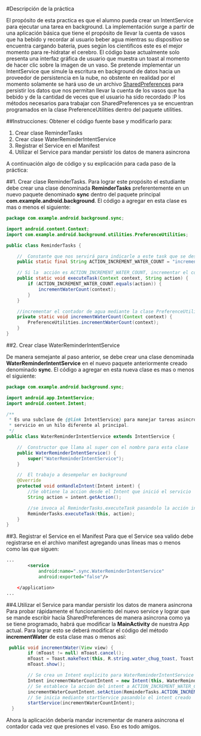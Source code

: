 #Descripción de la práctica

El propósito de esta practica es que el alumno pueda crear un IntentService para ejecutar una tarea en background.  La implementación surge a partir de una aplicación básica que tiene el propósito de llevar la cuenta de vasos que ha bebido y recordar al usuario beber agua mientras su dispositivo se encuentra cargando batería, pues según los cientificos este es el mejor momento para re-hidratar el cerebro. El código base actualmente solo presenta una interfaz gráfica de usuario que muestra un toast al momento de hacer clic sobre la imagen de un vaso.  Se pretende implementar un IntentService que simule la escritura en background de datos hacia un proveedor de persistencia en la nube, no obstente  en realidad por el momento solamente se hará uso de un archivo [SharedPreferences](https://developer.android.com/training/basics/data-storage/shared-preferences.html) para persistir los datos que nos permitan llevar la cuenta de los vasos que ha bebido y de la cantidad de veces que el usuario ha sido recordado :P los métodos necesarios para trabajar con SharedPreferences ya se encuentran programados en la clase PreferenceUtilities dentro del paquete utilities.

##Instrucciones:
Obtener el código fuente base y modificarlo para:

 1. Crear clase ReminderTasks 
 2. Crear clase WaterReminderIntentService
 3. Registrar el Service en el Manifest
 4. Utilizar el Service para mandar persistir los datos de manera asincrona

A continuación algo de código y su explicación para cada paso de la práctica:

##1. Crear clase ReminderTasks. 
Para lograr este propósito el estudiante debe crear una clase denominada **ReminderTasks** preferentemente en un nuevo paquete denominado **sync** dentro del paquete principal **com.example.android.background**.  El código a agregar en esta clase es mas o menos el siguiente:

```java
package com.example.android.background.sync;

import android.content.Context;
import com.example.android.background.utilities.PreferenceUtilities;

public class ReminderTasks {

    //  Constante que nos servirá para indicarle a este task que se desea incrementar el contador de agua tomada
    public static final String ACTION_INCREMENT_WATER_COUNT = "increment-water-count";

    // Si la  acción es ACTION_INCREMENT_WATER_COUNT, incrementar el contador de agua
    public static void executeTask(Context context, String action) {
        if (ACTION_INCREMENT_WATER_COUNT.equals(action)) {
            incrementWaterCount(context);
        }
    }

    //incrementar el contador de agua mediante la clase PreferenceUtilities
    private static void incrementWaterCount(Context context) {
        PreferenceUtilities.incrementWaterCount(context);
    }
}
```

##2. Crear clase WaterReminderIntentService

De manera semejante al paso anterior, se debe crear una clase denominada **WaterReminderIntentService** en el nuevo paquete anteriormente creado denominado **sync**.  El código a agregar en esta nueva clase es mas o menos el siguiente:

```java
package com.example.android.background.sync;

import android.app.IntentService;
import android.content.Intent;

/**
 * Es una subclase de {@link IntentService} para manejar tareas asincronas (en background) en un
 * servicio en un hilo diferente al principal.
 */
public class WaterReminderIntentService extends IntentService {

    //  Constructor que llama al super con el nombre para esta clase
    public WaterReminderIntentService() {
        super("WaterReminderIntentService");
    }

    //  El trabajo a desempeñar en background
    @Override
    protected void onHandleIntent(Intent intent) {
        //Se obtiene la accion desde el Intent que inició el servicio
        String action = intent.getAction();

        //se invoca al ReminderTasks.executeTask pasandolo la acción indicada.
        ReminderTasks.executeTask(this, action);
    }
}
```
##3. Registrar el Service en el Manifest
Para que el Service sea valido debe registrarse en el archivo manifest agregando unas líneas mas o menos como las que siguen:

```xml
...
        <service
            android:name=".sync.WaterReminderIntentService"
            android:exported="false"/>

    </application>
...
```

##4.Utilizar el Service para mandar persistir los datos de manera asincrona
Para probar rápidamente el funcionamiento del nuevo service y lograr que se mande escribir hacia SharedPreferences de manera asincrona como ya se tiene programado,  habrá que modificar la **MainActivity** de nuestra App actual.  Para lograr esto se deberá modificar el código del método **incrementWater** de esta clase mas o menos así:

```java
 public void incrementWater(View view) {
        if (mToast != null) mToast.cancel();
        mToast = Toast.makeText(this, R.string.water_chug_toast, Toast.LENGTH_SHORT);
        mToast.show();

        // Se crea un Intent explicito para WaterReminderIntentService
        Intent incrementWaterCountIntent = new Intent(this, WaterReminderIntentService.class);
        // Se establece la acción del intent a ACTION_INCREMENT_WATER_COUNT
        incrementWaterCountIntent.setAction(ReminderTasks.ACTION_INCREMENT_WATER_COUNT);
        // Se inicia mediante startService pasandolo el intent creado
        startService(incrementWaterCountIntent);        
  }
```

Ahora la aplicación debería mandar incrementar de manera asincrona el contador cada vez que presiones el vaso. Eso es todo amigos.

